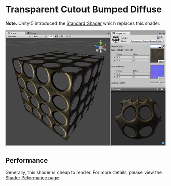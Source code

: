 Transparent Cutout Bumped Diffuse
=================================

**Note.** Unity 5 introduced the [Standard Shader](shader-StandardShader) which replaces this shader.

![](../uploads/Shaders/Shader-TransCutoutBump.jpg) 

<!-- include shader-TransCutFamilyImport -->

<!-- include shader-BumpSubsetImport -->

<!-- include shader-DiffuseSubsetImport -->

Performance
-----------


Generally, this shader is cheap to render. For more details, please view the [Shader Peformance page](shader-Performance).
